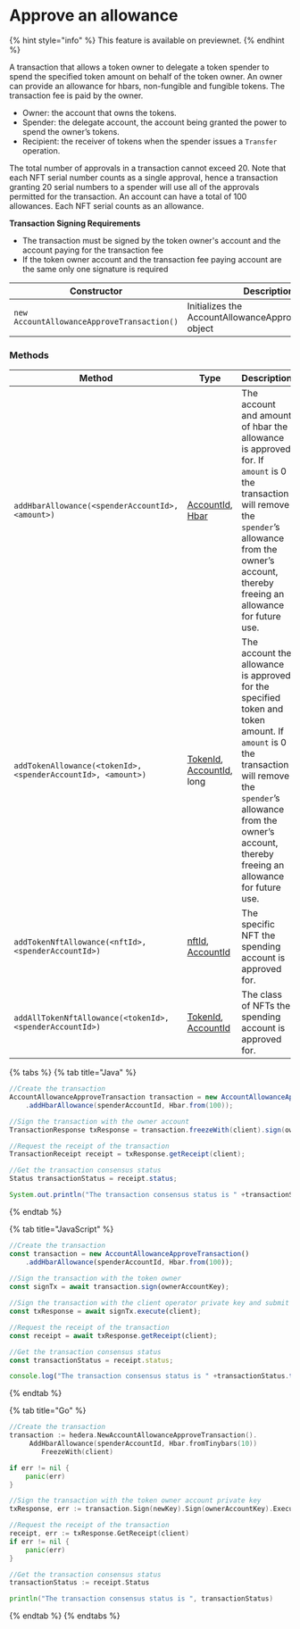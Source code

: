 # Approve an allowance

{% hint style="info" %}
This feature is available on previewnet.
{% endhint %}

A transaction that allows a token owner to delegate a token spender to spend the specified token amount on behalf of the token owner. An owner can provide an allowance for hbars, non-fungible and fungible tokens. The transaction fee is paid by the owner.

* Owner: the account that owns the tokens.
* Spender: the delegate account, the account being granted the power to spend the owner’s tokens.
* Recipient: the receiver of tokens when the spender issues a `Transfer` operation.

The total number of approvals in a transaction cannot exceed 20. Note that each NFT serial number counts as a single approval, hence a transaction granting 20 serial numbers to a spender will use all of the approvals permitted for the transaction. An account can have a total of 100 allowances. Each NFT serial counts as an allowance.

**Transaction Signing Requirements**

* The transaction must be signed by the token owner's account and the account paying for the transaction fee
* If the token owner account and the transaction fee paying account are the same only one signature is required

| **Constructor**                            | **Description**                                           |
| ------------------------------------------ | --------------------------------------------------------- |
| `new AccountAllowanceApproveTransaction()` | Initializes the AccountAllowanceApproveTransaction object |

### Methods

| **Method**                                                  | **Type**                                                                                                                | **Description**                                                                                                                                                                                                                |
| ----------------------------------------------------------- | ----------------------------------------------------------------------------------------------------------------------- | ------------------------------------------------------------------------------------------------------------------------------------------------------------------------------------------------------------------------------ |
| `addHbarAllowance(<spenderAccountId>, <amount>)`            | [AccountId](../specialized-types.md#accountid), [Hbar](../hbars.md)                                                     | The account and amount of hbar the allowance is approved for. If `amount` is 0 the transaction will remove the `spender`’s allowance from the owner’s account, thereby freeing an allowance for future use.                    |
| `addTokenAllowance(<tokenId>,<spenderAccountId>, <amount>)` | <p><a href="../tokens/token-id.md">TokenId</a>, <br><a href="../specialized-types.md#accountid">AccountId</a>, long</p> | The  account the allowance is approved for the specified token and token amount. If `amount` is 0 the transaction will remove the `spender`’s allowance from the owner’s account, thereby freeing an allowance for future use. |
| `addTokenNftAllowance(<nftId>, <spenderAccountId>)`         | [nftId](../tokens/nft-id.md), [AccountId](../specialized-types.md#accountid)                                            | The specific NFT the spending account is approved for.                                                                                                                                                                         |
| `addAllTokenNftAllowance(<tokenId>,<spenderAccountId>)`     | [TokenId](../tokens/token-id.md), [AccountId](../specialized-types.md#accountid)                                        | The class of NFTs the spending account is approved for.                                                                                                                                                                        |



{% tabs %}
{% tab title="Java" %}
```java
//Create the transaction
AccountAllowanceApproveTransaction transaction = new AccountAllowanceApproveTransaction()
    .addHbarAllowance(spenderAccountId, Hbar.from(100));

//Sign the transaction with the owner account  
TransactionResponse txResponse = transaction.freezeWith(client).sign(ownerAccountKey).execute(client);

//Request the receipt of the transaction
TransactionReceipt receipt = txResponse.getReceipt(client);

//Get the transaction consensus status
Status transactionStatus = receipt.status;

System.out.println("The transaction consensus status is " +transactionStatus);
```
{% endtab %}

{% tab title="JavaScript" %}
```javascript
//Create the transaction
const transaction = new AccountAllowanceApproveTransaction()
    .addHbarAllowance(spenderAccountId, Hbar.from(100));
    
//Sign the transaction with the token owner
const signTx = await transaction.sign(ownerAccountKey);

//Sign the transaction with the client operator private key and submit to a Hedera network
const txResponse = await signTx.execute(client);

//Request the receipt of the transaction
const receipt = await txResponse.getReceipt(client);

//Get the transaction consensus status
const transactionStatus = receipt.status;

console.log("The transaction consensus status is " +transactionStatus.toString());
```
{% endtab %}

{% tab title="Go" %}
```go
//Create the transaction
transaction := hedera.NewAccountAllowanceApproveTransaction().
     AddHbarAllowance(spenderAccountId, Hbar.fromTinybars(10))
        FreezeWith(client)

if err != nil {
    panic(err)
}

//Sign the transaction with the token owner account private key   
txResponse, err := transaction.Sign(newKey).Sign(ownerAccountKey).Execute(client)

//Request the receipt of the transaction
receipt, err := txResponse.GetReceipt(client)
if err != nil {
    panic(err)
}

//Get the transaction consensus status
transactionStatus := receipt.Status

println("The transaction consensus status is ", transactionStatus)
```
{% endtab %}
{% endtabs %}

